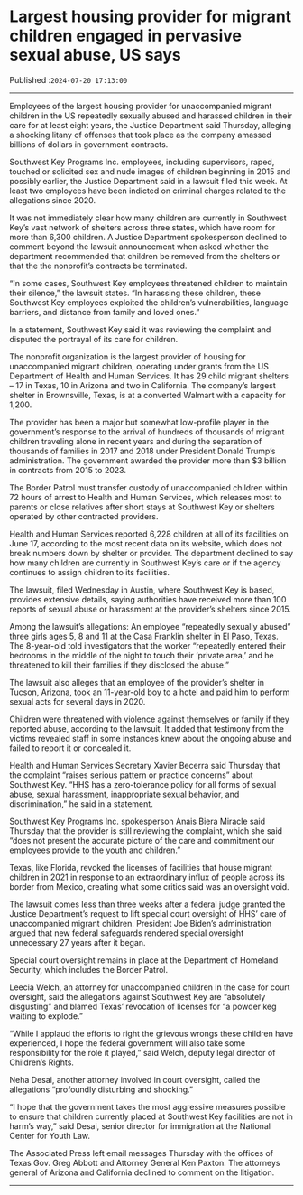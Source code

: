 # Largest housing provider for migrant children engaged in pervasive sexual abuse, US says

Published :`2024-07-20 17:13:00`

---

Employees of the largest housing provider for unaccompanied migrant children in the US repeatedly sexually abused and harassed children in their care for at least eight years, the Justice Department said Thursday, alleging a shocking litany of offenses that took place as the company amassed billions of dollars in government contracts.

Southwest Key Programs Inc. employees, including supervisors, raped, touched or solicited sex and nude images of children beginning in 2015 and possibly earlier, the Justice Department said in a lawsuit filed this week. At least two employees have been indicted on criminal charges related to the allegations since 2020.

It was not immediately clear how many children are currently in Southwest Key’s vast network of shelters across three states, which have room for more than 6,300 children. A Justice Department spokesperson declined to comment beyond the lawsuit announcement when asked whether the department recommended that children be removed from the shelters or that the the nonprofit’s contracts be terminated.

“In some cases, Southwest Key employees threatened children to maintain their silence,” the lawsuit states. “In harassing these children, these Southwest Key employees exploited the children’s vulnerabilities, language barriers, and distance from family and loved ones.”

In a statement, Southwest Key said it was reviewing the complaint and disputed the portrayal of its care for children.

The nonprofit organization is the largest provider of housing for unaccompanied migrant children, operating under grants from the US Department of Health and Human Services. It has 29 child migrant shelters – 17 in Texas, 10 in Arizona and two in California. The company’s largest shelter in Brownsville, Texas, is at a converted Walmart with a capacity for 1,200.

The provider has been a major but somewhat low-profile player in the government’s response to the arrival of hundreds of thousands of migrant children traveling alone in recent years and during the separation of thousands of families in 2017 and 2018 under President Donald Trump’s administration. The government awarded the provider more than $3 billion in contracts from 2015 to 2023.

The Border Patrol must transfer custody of unaccompanied children within 72 hours of arrest to Health and Human Services, which releases most to parents or close relatives after short stays at Southwest Key or shelters operated by other contracted providers.

Health and Human Services reported 6,228 children at all of its facilities on June 17, according to the most recent data on its website, which does not break numbers down by shelter or provider. The department declined to say how many children are currently in Southwest Key’s care or if the agency continues to assign children to its facilities.

The lawsuit, filed Wednesday in Austin, where Southwest Key is based, provides extensive details, saying authorities have received more than 100 reports of sexual abuse or harassment at the provider’s shelters since 2015.

Among the lawsuit’s allegations: An employee “repeatedly sexually abused” three girls ages 5, 8 and 11 at the Casa Franklin shelter in El Paso, Texas. The 8-year-old told investigators that the worker “repeatedly entered their bedrooms in the middle of the night to touch their ‘private area,’ and he threatened to kill their families if they disclosed the abuse.”

The lawsuit also alleges that an employee of the provider’s shelter in Tucson, Arizona, took an 11-year-old boy to a hotel and paid him to perform sexual acts for several days in 2020.

Children were threatened with violence against themselves or family if they reported abuse, according to the lawsuit. It added that testimony from the victims revealed staff in some instances knew about the ongoing abuse and failed to report it or concealed it.

Health and Human Services Secretary Xavier Becerra said Thursday that the complaint “raises serious pattern or practice concerns” about Southwest Key. “HHS has a zero-tolerance policy for all forms of sexual abuse, sexual harassment, inappropriate sexual behavior, and discrimination,” he said in a statement.

Southwest Key Programs Inc. spokesperson Anais Biera Miracle said Thursday that the provider is still reviewing the complaint, which she said “does not present the accurate picture of the care and commitment our employees provide to the youth and children.”

Texas, like Florida, revoked the licenses of facilities that house migrant children in 2021 in response to an extraordinary influx of people across its border from Mexico, creating what some critics said was an oversight void.

The lawsuit comes less than three weeks after a federal judge granted the Justice Department’s request to lift special court oversight of HHS’ care of unaccompanied migrant children. President Joe Biden’s administration argued that new federal safeguards rendered special oversight unnecessary 27 years after it began.

Special court oversight remains in place at the Department of Homeland Security, which includes the Border Patrol.

Leecia Welch, an attorney for unaccompanied children in the case for court oversight, said the allegations against Southwest Key are “absolutely disgusting” and blamed Texas’ revocation of licenses for “a powder keg waiting to explode.”

“While I applaud the efforts to right the grievous wrongs these children have experienced, I hope the federal government will also take some responsibility for the role it played,” said Welch, deputy legal director of Children’s Rights.

Neha Desai, another attorney involved in court oversight, called the allegations “profoundly disturbing and shocking.”

“I hope that the government takes the most aggressive measures possible to ensure that children currently placed at Southwest Key facilities are not in harm’s way,” said Desai, senior director for immigration at the National Center for Youth Law.

The Associated Press left email messages Thursday with the offices of Texas Gov. Greg Abbott and Attorney General Ken Paxton. The attorneys general of Arizona and California declined to comment on the litigation.

---

